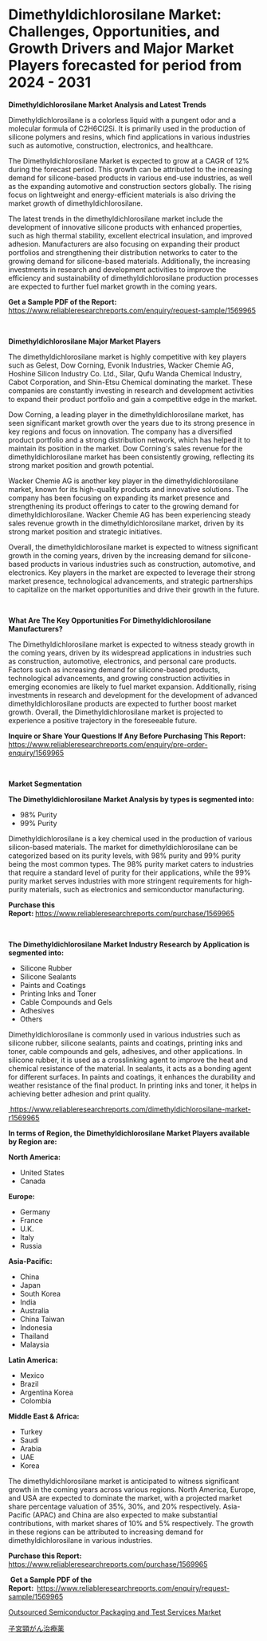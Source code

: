 <p><h1>Dimethyldichlorosilane Market: Challenges, Opportunities, and Growth Drivers and Major Market Players forecasted for period from 2024 - 2031</h1></p><p><strong>Dimethyldichlorosilane Market Analysis and Latest Trends</strong></p>
<p><p>Dimethyldichlorosilane is a colorless liquid with a pungent odor and a molecular formula of C2H6Cl2Si. It is primarily used in the production of silicone polymers and resins, which find applications in various industries such as automotive, construction, electronics, and healthcare.</p><p>The Dimethyldichlorosilane Market is expected to grow at a CAGR of 12% during the forecast period. This growth can be attributed to the increasing demand for silicone-based products in various end-use industries, as well as the expanding automotive and construction sectors globally. The rising focus on lightweight and energy-efficient materials is also driving the market growth of dimethyldichlorosilane.</p><p>The latest trends in the dimethyldichlorosilane market include the development of innovative silicone products with enhanced properties, such as high thermal stability, excellent electrical insulation, and improved adhesion. Manufacturers are also focusing on expanding their product portfolios and strengthening their distribution networks to cater to the growing demand for silicone-based materials. Additionally, the increasing investments in research and development activities to improve the efficiency and sustainability of dimethyldichlorosilane production processes are expected to further fuel market growth in the coming years.</p></p>
<p><strong>Get a Sample PDF of the Report:&nbsp;</strong> <a href="https://www.reliableresearchreports.com/enquiry/request-sample/1569965">https://www.reliableresearchreports.com/enquiry/request-sample/1569965</a></p>
<p>&nbsp;</p>
<p><strong>Dimethyldichlorosilane Major Market Players</strong></p>
<p><p>The dimethyldichlorosilane market is highly competitive with key players such as Gelest, Dow Corning, Evonik Industries, Wacker Chemie AG, Hoshine Silicon Industry Co. Ltd., Silar, Qufu Wanda Chemical Industry, Cabot Corporation, and Shin-Etsu Chemical dominating the market. These companies are constantly investing in research and development activities to expand their product portfolio and gain a competitive edge in the market.</p><p>Dow Corning, a leading player in the dimethyldichlorosilane market, has seen significant market growth over the years due to its strong presence in key regions and focus on innovation. The company has a diversified product portfolio and a strong distribution network, which has helped it to maintain its position in the market. Dow Corning's sales revenue for the dimethyldichlorosilane market has been consistently growing, reflecting its strong market position and growth potential.</p><p>Wacker Chemie AG is another key player in the dimethyldichlorosilane market, known for its high-quality products and innovative solutions. The company has been focusing on expanding its market presence and strengthening its product offerings to cater to the growing demand for dimethyldichlorosilane. Wacker Chemie AG has been experiencing steady sales revenue growth in the dimethyldichlorosilane market, driven by its strong market position and strategic initiatives.</p><p>Overall, the dimethyldichlorosilane market is expected to witness significant growth in the coming years, driven by the increasing demand for silicone-based products in various industries such as construction, automotive, and electronics. Key players in the market are expected to leverage their strong market presence, technological advancements, and strategic partnerships to capitalize on the market opportunities and drive their growth in the future.</p></p>
<p>&nbsp;</p>
<p><strong>What Are The Key Opportunities For Dimethyldichlorosilane Manufacturers?</strong></p>
<p><p>The Dimethyldichlorosilane market is expected to witness steady growth in the coming years, driven by its widespread applications in industries such as construction, automotive, electronics, and personal care products. Factors such as increasing demand for silicone-based products, technological advancements, and growing construction activities in emerging economies are likely to fuel market expansion. Additionally, rising investments in research and development for the development of advanced dimethyldichlorosilane products are expected to further boost market growth. Overall, the Dimethyldichlorosilane market is projected to experience a positive trajectory in the foreseeable future.</p></p>
<p><strong>Inquire or Share Your Questions If Any Before Purchasing This Report:</strong> <a href="https://www.reliableresearchreports.com/enquiry/pre-order-enquiry/1569965">https://www.reliableresearchreports.com/enquiry/pre-order-enquiry/1569965</a></p>
<p>&nbsp;</p>
<p><strong>Market Segmentation</strong></p>
<p><strong>The Dimethyldichlorosilane Market Analysis by types is segmented into:</strong></p>
<p><ul><li>98% Purity</li><li>99% Purity</li></ul></p>
<p><p>Dimethyldichlorosilane is a key chemical used in the production of various silicon-based materials. The market for dimethyldichlorosilane can be categorized based on its purity levels, with 98% purity and 99% purity being the most common types. The 98% purity market caters to industries that require a standard level of purity for their applications, while the 99% purity market serves industries with more stringent requirements for high-purity materials, such as electronics and semiconductor manufacturing.</p></p>
<p><strong>Purchase this Report:&nbsp;</strong><a href="https://www.reliableresearchreports.com/purchase/1569965">https://www.reliableresearchreports.com/purchase/1569965</a></p>
<p>&nbsp;</p>
<p><strong>The Dimethyldichlorosilane Market Industry Research by Application is segmented into:</strong></p>
<p><ul><li>Silicone Rubber</li><li>Silicone Sealants</li><li>Paints and Coatings</li><li>Printing Inks and Toner</li><li>Cable Compounds and Gels</li><li>Adhesives</li><li>Others</li></ul></p>
<p><p>Dimethyldichlorosilane is commonly used in various industries such as silicone rubber, silicone sealants, paints and coatings, printing inks and toner, cable compounds and gels, adhesives, and other applications. In silicone rubber, it is used as a crosslinking agent to improve the heat and chemical resistance of the material. In sealants, it acts as a bonding agent for different surfaces. In paints and coatings, it enhances the durability and weather resistance of the final product. In printing inks and toner, it helps in achieving better adhesion and print quality.</p></p>
<p><a href="https://www.reliableresearchreports.com/dimethyldichlorosilane-market-r1569965">&nbsp;https://www.reliableresearchreports.com/dimethyldichlorosilane-market-r1569965</a></p>
<p><strong>In terms of Region, the Dimethyldichlorosilane Market Players available by Region are:</strong></p>
<p>
    <p> <strong> North America: </strong>
        <ul>
            <li>United States</li>
            <li>Canada</li>
        </ul>
        </p> 
    <p> <strong> Europe: </strong>
        <ul>
            <li>Germany</li>
            <li>France</li>
            <li>U.K.</li>
            <li>Italy</li>
            <li>Russia</li>
        </ul>
        </p> 
    <p> <strong> Asia-Pacific: </strong>
        <ul>
            <li>China</li>
            <li>Japan</li>
            <li>South Korea</li>
            <li>India</li>
            <li>Australia</li>
            <li>China Taiwan</li>
            <li>Indonesia</li>
            <li>Thailand</li>
            <li>Malaysia</li>
        </ul>
        </p> 
    <p> <strong> Latin America: </strong>
        <ul>
            <li>Mexico</li>
            <li>Brazil</li>
            <li>Argentina Korea</li>
            <li>Colombia</li>
        </ul>
        </p> 
    <p> <strong> Middle East & Africa: </strong>
        <ul>
            <li>Turkey</li>
            <li>Saudi</li>
            <li>Arabia</li>
            <li>UAE</li>
            <li>Korea</li>
        </ul>
    </p>
    </p>
<p><p>The dimethyldichlorosilane market is anticipated to witness significant growth in the coming years across various regions. North America, Europe, and USA are expected to dominate the market, with a projected market share percentage valuation of 35%, 30%, and 20% respectively. Asia-Pacific (APAC) and China are also expected to make substantial contributions, with market shares of 10% and 5% respectively. The growth in these regions can be attributed to increasing demand for dimethyldichlorosilane in various industries.</p></p>
<p><strong>Purchase this Report: </strong><a href="https://www.reliableresearchreports.com/purchase/1569965">https://www.reliableresearchreports.com/purchase/1569965</a></p>
<p>&nbsp;<strong>Get a Sample PDF of the Report:&nbsp;&nbsp;</strong><a href="https://www.reliableresearchreports.com/enquiry/request-sample/1569965">https://www.reliableresearchreports.com/enquiry/request-sample/1569965</a></p>
<p><strong></strong></p>
<p><p><a href="https://github.com/velmabcooper52024/Market-Research-Report-List-1/blob/main/outsourced-semiconductor-packaging-and-test-services-market.md">Outsourced Semiconductor Packaging and Test Services Market</a></p><p><a href="https://github.com/zjkmgcs938405/Market-Research-Report-List-3/blob/main/5594879183011.md">子宮頸がん治療薬</a></p></p>